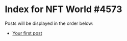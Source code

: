 # Index for NFT World #4573
Posts will be displayed in the order below:

- [Your first post](./001-first.md)

